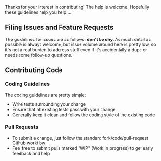 Thanks for your interest in contributing!  The help is welcome.  Hopefully these guidelines help you help....

## Filing Issues and Feature Requests

The guidelines for issues are as follows: **don't be shy**.  As much detail as possible is always welcome, but issue volume around here is pretty low, so it's not a real burden to address stuff even if it's accidentally a dupe or needs some follow-up questions.

## Contributing Code

### Coding Guidelines

The coding guidelines are pretty simple:

* Write tests surrounding your change
* Ensure that all existing tests pass with your change
* Generally keep it clean and follow the coding style of the existing code

### Pull Requests

* To submit a change, just follow the standard fork/code/pull-request Github workflow
* Feel free to submit pulls marked "WIP" (Work in progress) to get early feedback and help
